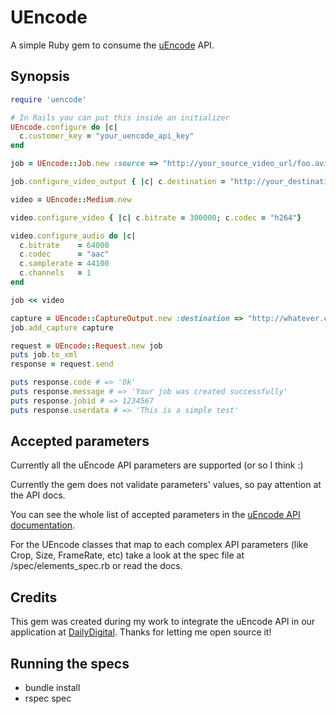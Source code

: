 # UEncode

A simple Ruby gem to consume the [uEncode](http://www.uencode.com) API.

## Synopsis

``` ruby
require 'uencode'

# In Rails you can put this inside an initializer
UEncode.configure do |c|
  c.customer_key = "your_uencode_api_key"
end

job = UEncode::Job.new :source => "http://your_source_video_url/foo.avi", :userdata => "This is a simple test"

job.configure_video_output { |c| c.destination = "http://your_destination_url/transcoded.mp4"; c.container = "mpeg4" }

video = UEncode::Medium.new

video.configure_video { |c| c.bitrate = 300000; c.codec = "h264"}

video.configure_audio do |c| 
  c.bitrate    = 64000
  c.codec      = "aac"
  c.samplerate = 44100
  c.channels   = 1
end

job << video

capture = UEncode::CaptureOutput.new :destination => "http://whatever.com/foo.zip", :rate => "every 30s"
job.add_capture capture

request = UEncode::Request.new job
puts job.to_xml
response = request.send

puts response.code # => 'Ok'
puts response.message # => 'Your job was created successfully'
puts response.jobid # => 1234567
puts response.userdata # => 'This is a simple test'
```

## Accepted parameters

Currently all the uEncode API parameters are supported (or so I think :)

Currently the gem does not validate parameters' values, so pay attention at the API docs.

You can see the whole list of accepted parameters in the [uEncode API documentation](http://www.uencode.com/api/300#response_codes).

For the UEncode classes that map to each complex API parameters (like Crop, Size, FrameRate, etc) take a look at the spec file at /spec/elements_spec.rb or read the docs.

## Credits

This gem was created during my work to integrate the uEncode API in our application at [DailyDigital](http://www.dailydigital.com). Thanks for letting me open source it!

## Running the specs

* bundle install
* rspec spec



